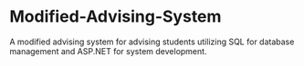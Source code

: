 # Modified-Advising-System
A modified advising system for advising students utilizing SQL for database management and ASP.NET for system development.
